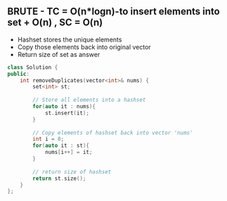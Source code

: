 ## BRUTE - TC = O(n*logn)-to insert elements into set + O(n) , SC = O(n)

- Hashset stores the unique elements
- Copy those elements back into original vector
- Return size of set as answer

```cpp
class Solution {
public:
    int removeDuplicates(vector<int>& nums) {
        set<int> st;
        
        // Store all elements into a hashset
        for(auto it : nums){
            st.insert(it);
        }
        
        // Copy elements of hashset back into vector 'nums'
        int i = 0;
        for(auto it : st){
            nums[i++] = it;
        }
        
        // return size of hashset
        return st.size();
    }
};
```

